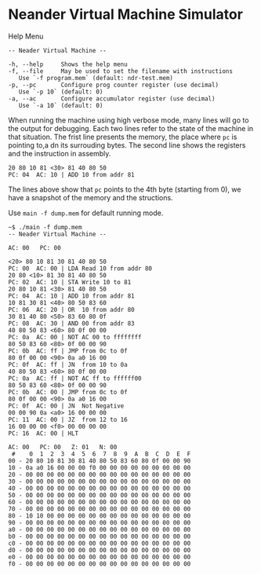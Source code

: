 # Neander Virtual Machine Simulator

Help Menu

```
-- Neader Virtual Machine --

-h, --help     Shows the help menu
-f, --file     May be used to set the filename with instructions
   Use `-f program.mem` (default: ndr-test.mem)
-p, --pc       Configure prog counter register (use decimal)
   Use `-p 10` (default: 0)
-a, --ac       Configure accumulator register (use decimal)
   Use `-a 10` (default: 0)
```

When running the machine using high verbose mode, many lines will go to the output for debugging. Each two lines refer to the state of the machine in that situation. The frist line presents the memory, the place where `pc` is pointing to,a dn its surrouding bytes. The second line shows the registers and the instruction in assembly.

```
20 80 10 81 <30> 81 40 80 50 
PC: 04  AC: 10 | ADD 10 from addr 81
```

The lines above show that `pc` points to the 4th byte (starting from 0), we have a snapshot of the memory and the structions.

Use `main -f dump.mem` for default running mode.


```
~$ ./main -f dump.mem
-- Neader Virtual Machine --

AC: 00   PC: 00

<20> 80 10 81 30 81 40 80 50 
PC: 00  AC: 00 | LDA Read 10 from addr 80
20 80 <10> 81 30 81 40 80 50 
PC: 02  AC: 10 | STA Write 10 to 81
20 80 10 81 <30> 81 40 80 50 
PC: 04  AC: 10 | ADD 10 from addr 81
10 81 30 81 <40> 80 50 83 60 
PC: 06  AC: 20 | OR  10 from addr 80
30 81 40 80 <50> 83 60 80 0f 
PC: 08  AC: 30 | AND 00 from addr 83
40 80 50 83 <60> 80 0f 00 00 
PC: 0a  AC: 00 | NOT AC 00 to ffffffff
80 50 83 60 <80> 0f 00 00 90 
PC: 0b  AC: ff | JMP from 0c to 0f
80 0f 00 00 <90> 0a a0 16 00 
PC: 0f  AC: ff | JN  from 10 to 0a
40 80 50 83 <60> 80 0f 00 00 
PC: 0a  AC: ff | NOT AC ff to ffffff00
80 50 83 60 <80> 0f 00 00 90 
PC: 0b  AC: 00 | JMP from 0c to 0f
80 0f 00 00 <90> 0a a0 16 00 
PC: 0f  AC: 00 | JN  Not Negative
00 00 90 0a <a0> 16 00 00 00 
PC: 11  AC: 00 | JZ  from 12 to 16
16 00 00 00 <f0> 00 00 00 00 
PC: 16  AC: 00 | HLT

AC: 00   PC: 00   Z: 01   N: 00
 #    0  1  2  3  4  5  6  7  8  9  A  B  C  D  E  F
00 - 20 80 10 81 30 81 40 80 50 83 60 80 0f 00 00 90 
10 - 0a a0 16 00 00 00 f0 00 00 00 00 00 00 00 00 00 
20 - 00 00 00 00 00 00 00 00 00 00 00 00 00 00 00 00 
30 - 00 00 00 00 00 00 00 00 00 00 00 00 00 00 00 00 
40 - 00 00 00 00 00 00 00 00 00 00 00 00 00 00 00 00 
50 - 00 00 00 00 00 00 00 00 00 00 00 00 00 00 00 00 
60 - 00 00 00 00 00 00 00 00 00 00 00 00 00 00 00 00 
70 - 00 00 00 00 00 00 00 00 00 00 00 00 00 00 00 00 
80 - 10 10 00 00 00 00 00 00 00 00 00 00 00 00 00 00 
90 - 00 00 00 00 00 00 00 00 00 00 00 00 00 00 00 00 
a0 - 00 00 00 00 00 00 00 00 00 00 00 00 00 00 00 00 
b0 - 00 00 00 00 00 00 00 00 00 00 00 00 00 00 00 00 
c0 - 00 00 00 00 00 00 00 00 00 00 00 00 00 00 00 00 
d0 - 00 00 00 00 00 00 00 00 00 00 00 00 00 00 00 00 
e0 - 00 00 00 00 00 00 00 00 00 00 00 00 00 00 00 00 
f0 - 00 00 00 00 00 00 00 00 00 00 00 00 00 00 00 00
```
